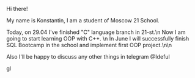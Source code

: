 Hi there!

My name is Konstantin, I am a student of Moscow 21 School. 

Today, on 29.04 I've finished "C" language branch in 21-st.\n
Now I am going to start learning OOP with C++. \n
In June I will successfully finish SQL Bootcamp in the school and implement first OOP project.\n\n

Also I'll be happy to discuss any other things in telegram
@Ideful

gl


<!---
Ideful/Ideful is a ✨ special ✨ repository because its `README.md` (this file) appears on your GitHub profile.
You can click the Preview link to take a look at your changes.
--->
